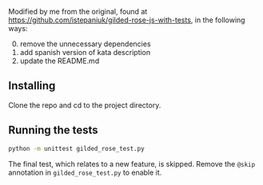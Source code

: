 Modified by me from the original, found at https://github.com/istepaniuk/gilded-rose-js-with-tests, in the following ways:

0. remove the unnecessary dependencies
1. add spanish version of kata description
2. update the README.md

## Installing

Clone the repo and cd to the project directory.


## Running the tests

```bash
python -m unittest gilded_rose_test.py
```

The final test, which relates to a new feature, is skipped.  Remove the `@skip` annotation in `gilded_rose_test.py` to enable it.
